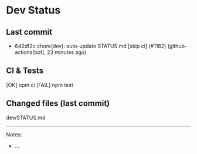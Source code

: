 # Dev Status

## Last commit
- 642df2c chore(dev): auto-update STATUS.md [skip ci] (#1182) (github-actions[bot], 23 minutes ago)
## CI & Tests
[OK] npm ci
[FAIL] npm test

## Changed files (last commit)
dev/STATUS.md

---
Notes:
- ...

